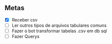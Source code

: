 ## Metas
- [x] Receber csv
- [ ] Ler  outros tipos de arquivos tabulares  comuns
- [ ] Fazer o bot transformar tabelas .csv em db sql
- [ ] Fazer Querys 
